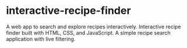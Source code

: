 # interactive-recipe-finder
A web app to search and explore recipes interactively. Interactive recipe finder built with HTML, CSS, and JavaScript. A simple recipe search application with live filtering.

